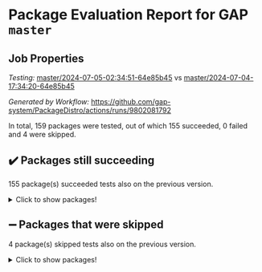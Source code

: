 # Package Evaluation Report for GAP `master`

## Job Properties

*Testing:* [master/2024-07-05-02:34:51-64e85b45](https://github.com/gap-system/PackageDistro/blob/data/reports/master/2024-07-05-02:34:51-64e85b45) vs [master/2024-07-04-17:34:20-64e85b45](https://github.com/gap-system/PackageDistro/blob/data/reports/master/2024-07-04-17:34:20-64e85b45)

*Generated by Workflow:* https://github.com/gap-system/PackageDistro/actions/runs/9802081792

In total, 159 packages were tested, out of which 155 succeeded, 0 failed and 4 were skipped.

## :heavy_check_mark: Packages still succeeding

155 package(s) succeeded tests also on the previous version.
<details><summary>Click to show packages!</summary>

- 4ti2interface 2023.02-04 [(success)](https://github.com/gap-system/PackageDistro/actions/runs/9802081792/job/27066449043)
- ace 5.6.2 [(success)](https://github.com/gap-system/PackageDistro/actions/runs/9802081792/job/27066449213)
- aclib 1.3.2 [(success)](https://github.com/gap-system/PackageDistro/actions/runs/9802081792/job/27066449417)
- agt 0.3.1 [(success)](https://github.com/gap-system/PackageDistro/actions/runs/9802081792/job/27066449537)
- alnuth 3.2.1 [(success)](https://github.com/gap-system/PackageDistro/actions/runs/9802081792/job/27066449646)
- anupq 3.3.0 [(success)](https://github.com/gap-system/PackageDistro/actions/runs/9802081792/job/27066449764)
- atlasrep 2.1.8 [(success)](https://github.com/gap-system/PackageDistro/actions/runs/9802081792/job/27066449875)
- autodoc 2023.06.19 [(success)](https://github.com/gap-system/PackageDistro/actions/runs/9802081792/job/27066449996)
- automata 1.15 [(success)](https://github.com/gap-system/PackageDistro/actions/runs/9802081792/job/27066451854)
- automgrp 1.3.2 [(success)](https://github.com/gap-system/PackageDistro/actions/runs/9802081792/job/27066452188)
- autpgrp 1.11 [(success)](https://github.com/gap-system/PackageDistro/actions/runs/9802081792/job/27066452462)
- cap 2024.07-02 [(success)](https://github.com/gap-system/PackageDistro/actions/runs/9802081792/job/27066453157)
- caratinterface 2.3.6 [(success)](https://github.com/gap-system/PackageDistro/actions/runs/9802081792/job/27066453712)
- cddinterface 2022.11.01 [(success)](https://github.com/gap-system/PackageDistro/actions/runs/9802081792/job/27066453898)
- circle 1.6.6 [(success)](https://github.com/gap-system/PackageDistro/actions/runs/9802081792/job/27066453981)
- classicpres 1.22 [(success)](https://github.com/gap-system/PackageDistro/actions/runs/9802081792/job/27066454061)
- cohomolo 1.6.11 [(success)](https://github.com/gap-system/PackageDistro/actions/runs/9802081792/job/27066454170)
- congruence 1.2.6 [(success)](https://github.com/gap-system/PackageDistro/actions/runs/9802081792/job/27066454288)
- corelg 1.56 [(success)](https://github.com/gap-system/PackageDistro/actions/runs/9802081792/job/27066454399)
- crime 1.6 [(success)](https://github.com/gap-system/PackageDistro/actions/runs/9802081792/job/27066454510)
- crisp 1.4.6 [(success)](https://github.com/gap-system/PackageDistro/actions/runs/9802081792/job/27066454602)
- crypting 0.10.4 [(success)](https://github.com/gap-system/PackageDistro/actions/runs/9802081792/job/27066454708)
- cryst 4.1.27 [(success)](https://github.com/gap-system/PackageDistro/actions/runs/9802081792/job/27066454805)
- crystcat 1.1.10 [(success)](https://github.com/gap-system/PackageDistro/actions/runs/9802081792/job/27066454908)
- ctbllib 1.3.9 [(success)](https://github.com/gap-system/PackageDistro/actions/runs/9802081792/job/27066455016)
- cubefree 1.19 [(success)](https://github.com/gap-system/PackageDistro/actions/runs/9802081792/job/27066455133)
- curlinterface 2.3.2 [(success)](https://github.com/gap-system/PackageDistro/actions/runs/9802081792/job/27066455215)
- cvec 2.8.1 [(success)](https://github.com/gap-system/PackageDistro/actions/runs/9802081792/job/27066455370)
- datastructures 0.3.0 [(success)](https://github.com/gap-system/PackageDistro/actions/runs/9802081792/job/27066455520)
- deepthought 1.0.6 [(success)](https://github.com/gap-system/PackageDistro/actions/runs/9802081792/job/27066455642)
- design 1.8 [(success)](https://github.com/gap-system/PackageDistro/actions/runs/9802081792/job/27066455756)
- difsets 2.3.1 [(success)](https://github.com/gap-system/PackageDistro/actions/runs/9802081792/job/27066455878)
- digraphs 1.7.1 [(success)](https://github.com/gap-system/PackageDistro/actions/runs/9802081792/job/27066455994)
- edim 1.3.8 [(success)](https://github.com/gap-system/PackageDistro/actions/runs/9802081792/job/27066456111)
- example 4.3.4 [(success)](https://github.com/gap-system/PackageDistro/actions/runs/9802081792/job/27066456255)
- examplesforhomalg 2023.10-01 [(success)](https://github.com/gap-system/PackageDistro/actions/runs/9802081792/job/27066456381)
- factint 1.6.3 [(success)](https://github.com/gap-system/PackageDistro/actions/runs/9802081792/job/27066456493)
- ferret 1.0.11 [(success)](https://github.com/gap-system/PackageDistro/actions/runs/9802081792/job/27066456610)
- fga 1.5.0 [(success)](https://github.com/gap-system/PackageDistro/actions/runs/9802081792/job/27066456794)
- fining 1.5.6 [(success)](https://github.com/gap-system/PackageDistro/actions/runs/9802081792/job/27066456916)
- float 1.0.4 [(success)](https://github.com/gap-system/PackageDistro/actions/runs/9802081792/job/27066457042)
- format 1.4.4 [(success)](https://github.com/gap-system/PackageDistro/actions/runs/9802081792/job/27066457153)
- forms 1.2.11 [(success)](https://github.com/gap-system/PackageDistro/actions/runs/9802081792/job/27066457262)
- fplsa 1.2.6 [(success)](https://github.com/gap-system/PackageDistro/actions/runs/9802081792/job/27066457378)
- fr 2.4.13 [(success)](https://github.com/gap-system/PackageDistro/actions/runs/9802081792/job/27066457487)
- francy 2.0.3 [(success)](https://github.com/gap-system/PackageDistro/actions/runs/9802081792/job/27066457607)
- fwtree 1.3 [(success)](https://github.com/gap-system/PackageDistro/actions/runs/9802081792/job/27066457716)
- gapdoc 1.6.7 [(success)](https://github.com/gap-system/PackageDistro/actions/runs/9802081792/job/27066457845)
- gauss 2023.02-04 [(success)](https://github.com/gap-system/PackageDistro/actions/runs/9802081792/job/27066457997)
- gaussforhomalg 2023.11-01 [(success)](https://github.com/gap-system/PackageDistro/actions/runs/9802081792/job/27066458129)
- gbnp 1.0.5 [(success)](https://github.com/gap-system/PackageDistro/actions/runs/9802081792/job/27066458252)
- generalizedmorphismsforcap 2024.04-01 [(success)](https://github.com/gap-system/PackageDistro/actions/runs/9802081792/job/27066458364)
- genss 1.6.8 [(success)](https://github.com/gap-system/PackageDistro/actions/runs/9802081792/job/27066458497)
- gradedmodules 2024.01-01 [(success)](https://github.com/gap-system/PackageDistro/actions/runs/9802081792/job/27066458604)
- gradedringforhomalg 2023.08-01 [(success)](https://github.com/gap-system/PackageDistro/actions/runs/9802081792/job/27066458728)
- grape 4.9.0 [(success)](https://github.com/gap-system/PackageDistro/actions/runs/9802081792/job/27066458862)
- groupoids 1.74 [(success)](https://github.com/gap-system/PackageDistro/actions/runs/9802081792/job/27066458995)
- grpconst 2.6.5 [(success)](https://github.com/gap-system/PackageDistro/actions/runs/9802081792/job/27066459107)
- guarana 0.96.3 [(success)](https://github.com/gap-system/PackageDistro/actions/runs/9802081792/job/27066459217)
- guava 3.19 [(success)](https://github.com/gap-system/PackageDistro/actions/runs/9802081792/job/27066459337)
- hap 1.62 [(success)](https://github.com/gap-system/PackageDistro/actions/runs/9802081792/job/27066459467)
- hapcryst 0.1.15 [(success)](https://github.com/gap-system/PackageDistro/actions/runs/9802081792/job/27066459576)
- hecke 1.5.3 [(success)](https://github.com/gap-system/PackageDistro/actions/runs/9802081792/job/27066459674)
- help 4.0 [(success)](https://github.com/gap-system/PackageDistro/actions/runs/9802081792/job/27066459784)
- homalg 2024.01-01 [(success)](https://github.com/gap-system/PackageDistro/actions/runs/9802081792/job/27066459856)
- homalgtocas 2023.11-01 [(success)](https://github.com/gap-system/PackageDistro/actions/runs/9802081792/job/27066459956)
- idrel 2.47 [(success)](https://github.com/gap-system/PackageDistro/actions/runs/9802081792/job/27066460055)
- images 1.3.2 [(success)](https://github.com/gap-system/PackageDistro/actions/runs/9802081792/job/27066460161)
- intpic 0.3.0 [(success)](https://github.com/gap-system/PackageDistro/actions/runs/9802081792/job/27066460251)
- io 4.8.2 [(success)](https://github.com/gap-system/PackageDistro/actions/runs/9802081792/job/27066460372)
- io_forhomalg 2023.02-04 [(success)](https://github.com/gap-system/PackageDistro/actions/runs/9802081792/job/27066460466)
- irredsol 1.4.4 [(success)](https://github.com/gap-system/PackageDistro/actions/runs/9802081792/job/27066460583)
- json 2.2.1 [(success)](https://github.com/gap-system/PackageDistro/actions/runs/9802081792/job/27066460681)
- jupyterkernel 1.5.0 [(success)](https://github.com/gap-system/PackageDistro/actions/runs/9802081792/job/27066460784)
- jupyterviz 1.5.6 [(success)](https://github.com/gap-system/PackageDistro/actions/runs/9802081792/job/27066460898)
- kan 1.37 [(success)](https://github.com/gap-system/PackageDistro/actions/runs/9802081792/job/27066461015)
- kbmag 1.5.11 [(success)](https://github.com/gap-system/PackageDistro/actions/runs/9802081792/job/27066461118)
- laguna 3.9.7 [(success)](https://github.com/gap-system/PackageDistro/actions/runs/9802081792/job/27066461202)
- liealgdb 2.2.1 [(success)](https://github.com/gap-system/PackageDistro/actions/runs/9802081792/job/27066461295)
- liepring 2.9.1 [(success)](https://github.com/gap-system/PackageDistro/actions/runs/9802081792/job/27066461403)
- liering 2.4.2 [(success)](https://github.com/gap-system/PackageDistro/actions/runs/9802081792/job/27066461494)
- linearalgebraforcap 2024.07-01 [(success)](https://github.com/gap-system/PackageDistro/actions/runs/9802081792/job/27066461613)
- lins 0.9 [(success)](https://github.com/gap-system/PackageDistro/actions/runs/9802081792/job/27066461741)
- localizeringforhomalg 2023.10-01 [(success)](https://github.com/gap-system/PackageDistro/actions/runs/9802081792/job/27066461861)
- loops 3.4.3 [(success)](https://github.com/gap-system/PackageDistro/actions/runs/9802081792/job/27066461972)
- lpres 1.0.3 [(success)](https://github.com/gap-system/PackageDistro/actions/runs/9802081792/job/27066462075)
- majoranaalgebras 1.5.1 [(success)](https://github.com/gap-system/PackageDistro/actions/runs/9802081792/job/27066462189)
- mapclass 1.4.6 [(success)](https://github.com/gap-system/PackageDistro/actions/runs/9802081792/job/27066462290)
- matgrp 0.70 [(success)](https://github.com/gap-system/PackageDistro/actions/runs/9802081792/job/27066462407)
- matricesforhomalg 2024.06-01 [(success)](https://github.com/gap-system/PackageDistro/actions/runs/9802081792/job/27066462510)
- modisom 2.5.4 [(success)](https://github.com/gap-system/PackageDistro/actions/runs/9802081792/job/27066462626)
- modulepresentationsforcap 2024.04-01 [(success)](https://github.com/gap-system/PackageDistro/actions/runs/9802081792/job/27066462752)
- modules 2024.01-01 [(success)](https://github.com/gap-system/PackageDistro/actions/runs/9802081792/job/27066462868)
- monoidalcategories 2024.06-02 [(success)](https://github.com/gap-system/PackageDistro/actions/runs/9802081792/job/27066462986)
- nconvex 2022.09-01 [(success)](https://github.com/gap-system/PackageDistro/actions/runs/9802081792/job/27066463123)
- nilmat 1.4.2 [(success)](https://github.com/gap-system/PackageDistro/actions/runs/9802081792/job/27066463248)
- nock 1.5 [(success)](https://github.com/gap-system/PackageDistro/actions/runs/9802081792/job/27066463357)
- normalizinterface 1.3.6 [(success)](https://github.com/gap-system/PackageDistro/actions/runs/9802081792/job/27066463463)
- nq 2.5.11 [(success)](https://github.com/gap-system/PackageDistro/actions/runs/9802081792/job/27066463598)
- numericalsgps 1.3.1 [(success)](https://github.com/gap-system/PackageDistro/actions/runs/9802081792/job/27066463699)
- openmath 11.5.3 [(success)](https://github.com/gap-system/PackageDistro/actions/runs/9802081792/job/27066463797)
- orb 4.9.0 [(success)](https://github.com/gap-system/PackageDistro/actions/runs/9802081792/job/27066463899)
- packagemanager 1.4.3 [(success)](https://github.com/gap-system/PackageDistro/actions/runs/9802081792/job/27066464015)
- patternclass 2.4.3 [(success)](https://github.com/gap-system/PackageDistro/actions/runs/9802081792/job/27066464141)
- permut 2.0.5 [(success)](https://github.com/gap-system/PackageDistro/actions/runs/9802081792/job/27066464243)
- polenta 1.3.10 [(success)](https://github.com/gap-system/PackageDistro/actions/runs/9802081792/job/27066464377)
- polymaking 0.8.7 [(success)](https://github.com/gap-system/PackageDistro/actions/runs/9802081792/job/27066464573)
- primgrp 3.4.4 [(success)](https://github.com/gap-system/PackageDistro/actions/runs/9802081792/job/27066464676)
- profiling 2.5.4 [(success)](https://github.com/gap-system/PackageDistro/actions/runs/9802081792/job/27066464796)
- qdistrnd 0.9.4 [(success)](https://github.com/gap-system/PackageDistro/actions/runs/9802081792/job/27066464897)
- qpa 1.35 [(success)](https://github.com/gap-system/PackageDistro/actions/runs/9802081792/job/27066465005)
- quagroup 1.8.4 [(success)](https://github.com/gap-system/PackageDistro/actions/runs/9802081792/job/27066465093)
- radiroot 2.9 [(success)](https://github.com/gap-system/PackageDistro/actions/runs/9802081792/job/27066465198)
- rcwa 4.7.1 [(success)](https://github.com/gap-system/PackageDistro/actions/runs/9802081792/job/27066465308)
- rds 1.8 [(success)](https://github.com/gap-system/PackageDistro/actions/runs/9802081792/job/27066465419)
- recog 1.4.2 [(success)](https://github.com/gap-system/PackageDistro/actions/runs/9802081792/job/27066465521)
- repndecomp 1.3.0 [(success)](https://github.com/gap-system/PackageDistro/actions/runs/9802081792/job/27066465620)
- repsn 3.1.2 [(success)](https://github.com/gap-system/PackageDistro/actions/runs/9802081792/job/27066465735)
- resclasses 4.7.3 [(success)](https://github.com/gap-system/PackageDistro/actions/runs/9802081792/job/27066465863)
- ringsforhomalg 2024.06-01 [(success)](https://github.com/gap-system/PackageDistro/actions/runs/9802081792/job/27066465968)
- sco 2023.08-01 [(success)](https://github.com/gap-system/PackageDistro/actions/runs/9802081792/job/27066466083)
- scscp 2.4.2 [(success)](https://github.com/gap-system/PackageDistro/actions/runs/9802081792/job/27066466179)
- semigroups 5.3.7 [(success)](https://github.com/gap-system/PackageDistro/actions/runs/9802081792/job/27066466296)
- sglppow 2.4 [(success)](https://github.com/gap-system/PackageDistro/actions/runs/9802081792/job/27066466383)
- sgpviz 0.999.5 [(success)](https://github.com/gap-system/PackageDistro/actions/runs/9802081792/job/27066466470)
- simpcomp 2.1.14 [(success)](https://github.com/gap-system/PackageDistro/actions/runs/9802081792/job/27066466557)
- singular 2024.06.03 [(success)](https://github.com/gap-system/PackageDistro/actions/runs/9802081792/job/27066466658)
- sl2reps 1.1 [(success)](https://github.com/gap-system/PackageDistro/actions/runs/9802081792/job/27066466774)
- sla 1.5.3 [(success)](https://github.com/gap-system/PackageDistro/actions/runs/9802081792/job/27066466867)
- smallgrp 1.5.4 [(success)](https://github.com/gap-system/PackageDistro/actions/runs/9802081792/job/27066466957)
- smallsemi 0.7.0 [(success)](https://github.com/gap-system/PackageDistro/actions/runs/9802081792/job/27066467087)
- sonata 2.9.6 [(success)](https://github.com/gap-system/PackageDistro/actions/runs/9802081792/job/27066467208)
- sophus 1.27 [(success)](https://github.com/gap-system/PackageDistro/actions/runs/9802081792/job/27066467316)
- sotgrps 1.2 [(success)](https://github.com/gap-system/PackageDistro/actions/runs/9802081792/job/27066467413)
- spinsym 1.5.2 [(success)](https://github.com/gap-system/PackageDistro/actions/runs/9802081792/job/27066467557)
- standardff 1.0 [(success)](https://github.com/gap-system/PackageDistro/actions/runs/9802081792/job/27066467658)
- symbcompcc 1.3.2 [(success)](https://github.com/gap-system/PackageDistro/actions/runs/9802081792/job/27066467782)
- thelma 1.3 [(success)](https://github.com/gap-system/PackageDistro/actions/runs/9802081792/job/27066467918)
- tomlib 1.2.11 [(success)](https://github.com/gap-system/PackageDistro/actions/runs/9802081792/job/27066468025)
- toolsforhomalg 2023.11-01 [(success)](https://github.com/gap-system/PackageDistro/actions/runs/9802081792/job/27066468168)
- toric 1.9.6 [(success)](https://github.com/gap-system/PackageDistro/actions/runs/9802081792/job/27066468300)
- toricvarieties 2022.07.13 [(success)](https://github.com/gap-system/PackageDistro/actions/runs/9802081792/job/27066468404)
- transgrp 3.6.5 [(success)](https://github.com/gap-system/PackageDistro/actions/runs/9802081792/job/27066468528)
- typeset 1.2.2 [(success)](https://github.com/gap-system/PackageDistro/actions/runs/9802081792/job/27066468627)
- ugaly 4.1.3 [(success)](https://github.com/gap-system/PackageDistro/actions/runs/9802081792/job/27066468744)
- unipot 1.6 [(success)](https://github.com/gap-system/PackageDistro/actions/runs/9802081792/job/27066468862)
- unitlib 4.2.0 [(success)](https://github.com/gap-system/PackageDistro/actions/runs/9802081792/job/27066469007)
- utils 0.85 [(success)](https://github.com/gap-system/PackageDistro/actions/runs/9802081792/job/27066469136)
- uuid 0.7 [(success)](https://github.com/gap-system/PackageDistro/actions/runs/9802081792/job/27066469243)
- walrus 0.9991 [(success)](https://github.com/gap-system/PackageDistro/actions/runs/9802081792/job/27066469355)
- wedderga 4.10.5 [(success)](https://github.com/gap-system/PackageDistro/actions/runs/9802081792/job/27066469493)
- xmod 2.92 [(success)](https://github.com/gap-system/PackageDistro/actions/runs/9802081792/job/27066469599)
- xmodalg 1.23 [(success)](https://github.com/gap-system/PackageDistro/actions/runs/9802081792/job/27066469704)
- yangbaxter 0.10.5 [(success)](https://github.com/gap-system/PackageDistro/actions/runs/9802081792/job/27066469813)
- zeromqinterface 0.15 [(success)](https://github.com/gap-system/PackageDistro/actions/runs/9802081792/job/27066469922)
</details>

## :heavy_minus_sign: Packages that were skipped

4 package(s) skipped tests also on the previous version.
<details><summary>Click to show packages!</summary>

- browse 1.8.21 [(skipped)](https://github.com/gap-system/PackageDistro/actions/runs/9802081792/job/27066269383)
- itc 1.5.1 [(skipped)](https://github.com/gap-system/PackageDistro/actions/runs/9802081792/job/27066269383)
- polycyclic 2.16 [(skipped)](https://github.com/gap-system/PackageDistro/actions/runs/9802081792/job/27066269383)
- xgap 4.32 [(skipped)](https://github.com/gap-system/PackageDistro/actions/runs/9802081792/job/27066269383)
</details>


